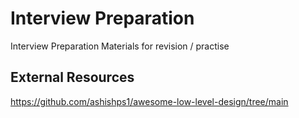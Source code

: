 # Interview Preparation

Interview Preparation Materials for revision / practise

## External Resources
https://github.com/ashishps1/awesome-low-level-design/tree/main
